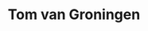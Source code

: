 ---
title: 'Tom van Groningen'
description: 'Tom Van Groningen is een nationalist, Katholiek en Traditionalist.'
keyword: Non-comformist
pseudonym: true
image: avatar.webp
---